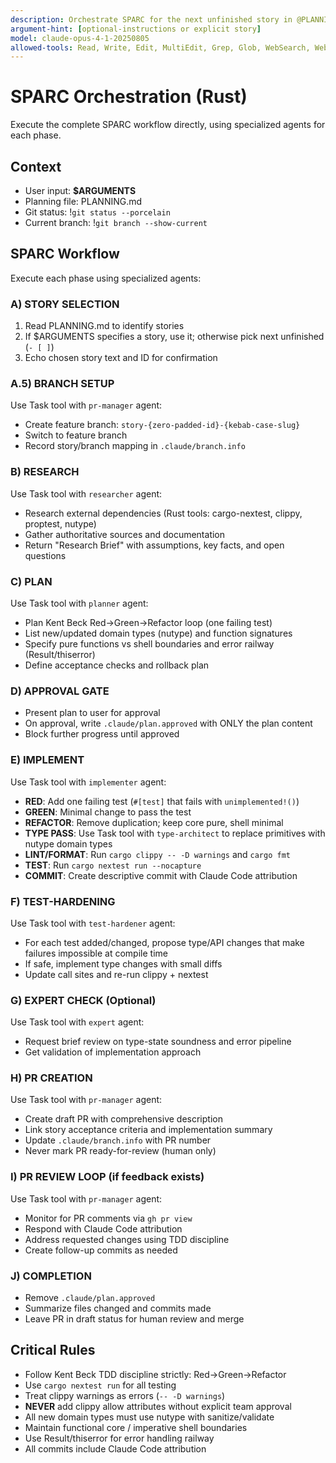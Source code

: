 ```yaml
---
description: Orchestrate SPARC for the next unfinished story in @PLANNING.md (or the specified one) using strict Rust TDD + type-driven design.
argument-hint: [optional-instructions or explicit story]
model: claude-opus-4-1-20250805
allowed-tools: Read, Write, Edit, MultiEdit, Grep, Glob, WebSearch, WebFetch, Bash, Task
---
```


# SPARC Orchestration (Rust)

Execute the complete SPARC workflow directly, using specialized agents for each phase.

## Context
- User input: **$ARGUMENTS**
- Planning file: PLANNING.md
- Git status: !`git status --porcelain`
- Current branch: !`git branch --show-current`

## SPARC Workflow

Execute each phase using specialized agents:

### A) STORY SELECTION
1. Read PLANNING.md to identify stories
2. If $ARGUMENTS specifies a story, use it; otherwise pick next unfinished (`- [ ]`)
3. Echo chosen story text and ID for confirmation

### A.5) BRANCH SETUP
Use Task tool with `pr-manager` agent:
- Create feature branch: `story-{zero-padded-id}-{kebab-case-slug}`
- Switch to feature branch
- Record story/branch mapping in `.claude/branch.info`

### B) RESEARCH
Use Task tool with `researcher` agent:
- Research external dependencies (Rust tools: cargo-nextest, clippy, proptest, nutype)
- Gather authoritative sources and documentation
- Return "Research Brief" with assumptions, key facts, and open questions

### C) PLAN
Use Task tool with `planner` agent:
- Plan Kent Beck Red→Green→Refactor loop (one failing test)
- List new/updated domain types (nutype) and function signatures
- Specify pure functions vs shell boundaries and error railway (Result/thiserror)
- Define acceptance checks and rollback plan

### D) APPROVAL GATE
- Present plan to user for approval
- On approval, write `.claude/plan.approved` with ONLY the plan content
- Block further progress until approved

### E) IMPLEMENT
Use Task tool with `implementer` agent:
- **RED**: Add one failing test (`#[test]` that fails with `unimplemented!()`)
- **GREEN**: Minimal change to pass the test
- **REFACTOR**: Remove duplication; keep core pure, shell minimal
- **TYPE PASS**: Use Task tool with `type-architect` to replace primitives with nutype domain types
- **LINT/FORMAT**: Run `cargo clippy -- -D warnings` and `cargo fmt`
- **TEST**: Run `cargo nextest run --nocapture`
- **COMMIT**: Create descriptive commit with Claude Code attribution

### F) TEST-HARDENING
Use Task tool with `test-hardener` agent:
- For each test added/changed, propose type/API changes that make failures impossible at compile time
- If safe, implement type changes with small diffs
- Update call sites and re-run clippy + nextest

### G) EXPERT CHECK (Optional)
Use Task tool with `expert` agent:
- Request brief review on type-state soundness and error pipeline
- Get validation of implementation approach

### H) PR CREATION
Use Task tool with `pr-manager` agent:
- Create draft PR with comprehensive description
- Link story acceptance criteria and implementation summary
- Update `.claude/branch.info` with PR number
- Never mark PR ready-for-review (human only)

### I) PR REVIEW LOOP (if feedback exists)
Use Task tool with `pr-manager` agent:
- Monitor for PR comments via `gh pr view`
- Respond with Claude Code attribution
- Address requested changes using TDD discipline
- Create follow-up commits as needed

### J) COMPLETION
- Remove `.claude/plan.approved`
- Summarize files changed and commits made
- Leave PR in draft status for human review and merge

## Critical Rules
- Follow Kent Beck TDD discipline strictly: Red→Green→Refactor
- Use `cargo nextest run` for all testing
- Treat clippy warnings as errors (`-- -D warnings`)
- **NEVER** add clippy allow attributes without explicit team approval
- All new domain types must use nutype with sanitize/validate
- Maintain functional core / imperative shell boundaries
- Use Result/thiserror for error handling railway
- All commits include Claude Code attribution
